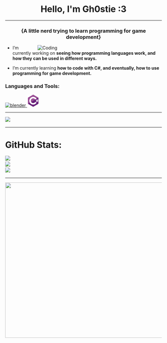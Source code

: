 <h1 align="center">Hello, I'm Gh0stie :3</h1>

---

<h3 align="center">{A little nerd trying to learn programming for game development}</h3>
<img align="right" alt="Coding" width="400" src="https://images-wixmp-ed30a86b8c4ca887773594c2.wixmp.com/f/bd5320c7-4ab7-4ae6-8432-c27ed60472df/dfv2u7t-d25745a5-5f4d-4210-bffc-95e92f434638.gif?token=eyJ0eXAiOiJKV1QiLCJhbGciOiJIUzI1NiJ9.eyJzdWIiOiJ1cm46YXBwOjdlMGQxODg5ODIyNjQzNzNhNWYwZDQxNWVhMGQyNmUwIiwiaXNzIjoidXJuOmFwcDo3ZTBkMTg4OTgyMjY0MzczYTVmMGQ0MTVlYTBkMjZlMCIsIm9iaiI6W1t7InBhdGgiOiJcL2ZcL2JkNTMyMGM3LTRhYjctNGFlNi04NDMyLWMyN2VkNjA0NzJkZlwvZGZ2MnU3dC1kMjU3NDVhNS01ZjRkLTQyMTAtYmZmYy05NWU5MmY0MzQ2MzguZ2lmIn1dXSwiYXVkIjpbInVybjpzZXJ2aWNlOmZpbGUuZG93bmxvYWQiXX0.vi0UAm2qJIeoH_WGvSBt5eiDuTWGFnudsgge6FG_Wcs">

- I’m currently working on **seeing how programming languages work, and how they can be used in different ways.**

- I’m currently learning **how to code with C#, and eventually, how to use programming for game development.**

<p align="left">
</p>
<h3 align="left">Languages and Tools:</h3>
<p align="left"> <a href="https://www.blender.org/" target="_blank" rel="noreferrer"> <img src="https://download.blender.org/branding/community/blender_community_badge_white.svg" alt="blender" width="40" height="40"/> </a> 
<img src="https://raw.githubusercontent.com/devicons/devicon/master/icons/csharp/csharp-original.svg" alt="csharp" width="40" height="40"/> </a> 

---

<a href="https://count.getloli.com/"><img src="https://count.getloli.com/get/@missingno247?theme=rule34"/></a><br/>


---

# GitHub Stats:
![](https://github-readme-stats.vercel.app/api?username=missingno247&theme=tokyonight&hide_border=false&include_all_commits=false&count_private=false)<br/>
![](https://github-readme-streak-stats.herokuapp.com/?user=missingno247&theme=tokyonight&hide_border=false)<br/>
![](https://github-readme-stats.vercel.app/api/top-langs/?username=missingno247&theme=tokyonight&hide_border=false&include_all_commits=false&count_private=false&layout=compact)

---

<img align="center" height="500" width="1200" src="https://i.pinimg.com/originals/30/84/82/3084829ebdd6f87b79b2bfae2a6879a3.gif">
